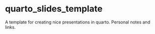 # quarto_slides_template
A template for creating nice presentations in quarto. Personal notes and links.
